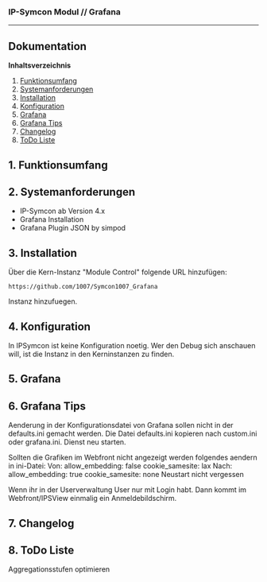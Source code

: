 ### IP-Symcon Modul // Grafana
---
## Dokumentation

**Inhaltsverzeichnis**

1. [Funktionsumfang](#1-funktionsumfang) 
2. [Systemanforderungen](#2-systemanforderungen)
3. [Installation](#3-installation)
4. [Konfiguration](#4-konfiguration)
5. [Grafana](#5-grafana)
6. [Grafana Tips](#6-grafanatips)
7. [Changelog](#7-changelog)
8. [ToDo Liste](#8-todo)


## 1. Funktionsumfang


## 2. Systemanforderungen
- IP-Symcon ab Version 4.x
- Grafana Installation
- Grafana Plugin JSON by simpod

## 3. Installation
Über die Kern-Instanz "Module Control" folgende URL hinzufügen:

`https://github.com/1007/Symcon1007_Grafana`

Instanz hinzufuegen.

## 4. Konfiguration
In IPSymcon ist keine Konfiguration noetig.
Wer den Debug sich anschauen will, ist die Instanz in den Kerninstanzen zu finden.

## 5. Grafana

## 6. Grafana Tips
Aenderung in der Konfigurationsdatei von Grafana sollen nicht in der defaults.ini
gemacht werden. Die Datei defaults.ini kopieren nach custom.ini oder grafana.ini.
Dienst neu starten.

Sollten die Grafiken im Webfront nicht angezeigt werden folgendes aendern in ini-Datei:
Von:
	allow_embedding: false
	cookie_samesite: lax
Nach:
	allow_embedding: true
	cookie_samesite: none
Neustart nicht vergessen

Wenn ihr in der Userverwaltung User nur mit Login habt.
Dann kommt im Webfront/IPSView einmalig ein Anmeldebildschirm.


## 7. Changelog

## 8. ToDo Liste
Aggregationsstufen optimieren


